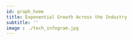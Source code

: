 ```yaml
---
id: graph_home
title: Exponential Growth Across the Industry
subtitle: ''
image : ./tech_infogram.jpg
---
```

